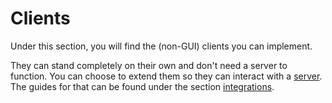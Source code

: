 # Clients

Under this section, you will find the (non-GUI) clients you can implement.

They can stand completely on their own and don't need a server to function.
You can choose to extend them so they can interact with a [server](servers.md).
The guides for that can be found under the section [integrations](integrations.md).
